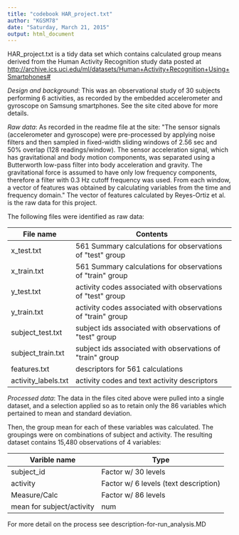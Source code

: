 ```yaml
---
title: "codebook HAR_project.txt"
author: "KGSM78"
date: "Saturday, March 21, 2015"
output: html_document
---
```


HAR_project.txt is a tidy data set which contains calculated group means derived from the Human Activity Recognition study data posted at  http://archive.ics.uci.edu/ml/datasets/Human+Activity+Recognition+Using+Smartphones#  

*Design and background*: This was an observational study of 30 subjects performing 6 activities, as recorded by the embedded accelerometer and gyroscope on Samsung smartphones.   See the site cited above for more details.  

*Raw data*:  As recorded in the readme file at the site: "The sensor signals (accelerometer and gyroscope) were pre-processed by applying noise filters and then sampled in fixed-width sliding windows of 2.56 sec and 50% overlap (128 readings/window). The sensor acceleration signal, which has gravitational and body motion components, was separated using a Butterworth low-pass filter into body acceleration and gravity. The gravitational force is assumed to have only low frequency components, therefore a filter with 0.3 Hz cutoff frequency was used. From each window, a vector of features was obtained by calculating variables from the time and frequency domain."  The vector of features calculated by Reyes-Ortiz et al. is the raw data for this project.  

The following files were identified as raw data: 


File name   |  Contents
------------- | -------------
x_test.txt  | 561 Summary calculations for observations of "test" group
x_train.txt   | 561 Summary calculations for observations of "train" group
y_test.txt   | activity codes associated with observations of "test" group
y_train.txt   | activity codes associated with observations of "train" group
subject_test.txt   | subject ids associated with observations of "test" group
subject_train.txt  | subject ids associated with observations of "train" group
features.txt   | descriptors for 561 calculations
activity_labels.txt | activity codes and text activity descriptors

*Processed data*: 
The data in the files cited above were pulled into a single dataset, and a selection applied so as to retain only the 86 variables which pertained to mean and standard deviation.  

Then, the group mean for each of these variables was calculated.   The groupings were on combinations of subject and activity.  The resulting dataset contains 15,480 observations of 4 variables:

Varible name  | Type
------------- | -------------
subject_id  | Factor w/ 30 levels
activity  | Factor w/ 6 levels      (text description)
Measure/Calc  | Factor w/ 86 levels
mean for subject/activity | num

For more detail on the process see description-for-run_analysis.MD